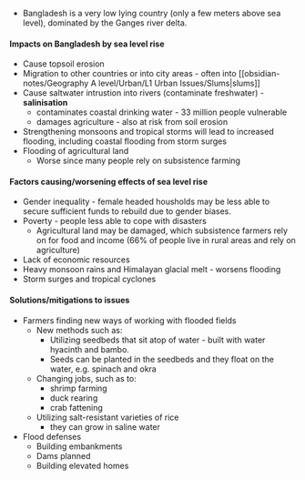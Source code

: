 - Bangladesh is a very low lying country (only a few meters above sea level), dominated by the Ganges river delta.

#### Impacts on Bangladesh by sea level rise
- Cause topsoil erosion
- Migration to other countries or into city areas - often into [[obsidian-notes/Geography A level/Urban/L1 Urban Issues/Slums|slums]]
- Cause saltwater intrustion into rivers (contaminate freshwater) - **salinisation** 
	- contaminates coastal drinking water - 33 million people vulnerable
	- damages agriculture - also at risk from soil erosion
- Strengthening monsoons and tropical storms will lead to increased flooding, including coastal flooding from storm surges
- Flooding of agricultural land 
	- Worse since many people rely on subsistence farming
#### Factors causing/worsening effects of sea level rise
- Gender inequality - female headed housholds may be less able to secure sufficient funds to rebuild due to gender biases.
- Poverty - people less able to cope with disasters
	- Agricultural land may be damaged, which subsistence farmers rely on for food and income (66% of people live in rural areas and rely on agriculture)
- Lack of economic resources 
- Heavy monsoon rains and Himalayan glacial melt - worsens flooding
- Storm surges and tropical cyclones
#### Solutions/mitigations to issues
- Farmers finding new ways of working with flooded fields
	- New methods such as:
		- Utilizing seedbeds that sit atop of water - built with water hyacinth and bambo.
		- Seeds can be planted in the seedbeds and they float on the water, e.g. spinach and okra
	- Changing jobs, such as to:
		- shrimp farming
		- duck rearing
		- crab fattening
	- Utilizing salt-resistant varieties of rice
		- they can grow in saline water
- Flood defenses
	- Building embankments
	- Dams planned
	- Building elevated homes
	